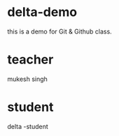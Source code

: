 # delta-demo
this is a demo for Git &amp; Github class.
# teacher
mukesh singh
# student 
delta -student